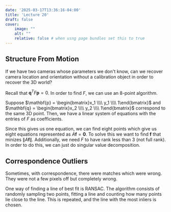 ```yaml
---
date: '2025-03-17T13:36:16-04:00'
title: 'Lecture 20'
draft: false
cover:
    image: ""
    alt: ""
    relative: false # when usng page bundles set this to true
---
```



## Structure From Motion

If we have two cameras whose parameters we don't know, can we recover camera location and orientation without a calibration object in order to recover the 3D world?

Recall that $\mathbf{q}^TF\mathbf{p} = 0$. In order to find $F$, we can use an 8-point algorithm.

Suppose $\mathbf{p} = \begin{bmatrix}x_1 \\\\ y_1 \\\\ 1\end{bmatrix}$ and $\mathbf{q} = \begin{bmatrix}x_2 \\\\ y_2 \\\\ 1\end{bmatrix}$ correspond to the same 3D point. Then, we have a linear system of equations with the entries of $F$ as coefficients.

Since this gives us one equation, we can find eight points which give us eight equations represented as $A\mathbf{f} = \mathbf{0}$. To solve this we want to find $\mathbf{f}$ that minizes $\|A\mathbf{f}\|$. Additionally, we need $F$ to have rank less than $3$ (not full rank). In order to do this, we can just do singular value decomposition.

## Correspondence Outliers

Sometimes, with correspondence, there were matches which were wrong. They were not a few pixels off but completely wrong.

One way of finding a line of best fit is RANSAC. The algorithm consists of randomly sampling two points, fitting a line and counting how many points lie close to the line. This is repeated, and the line with the most inliers is chosen.